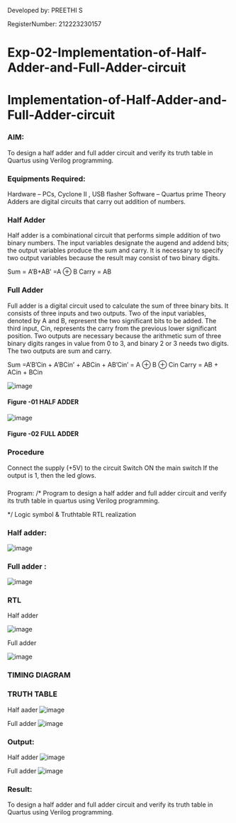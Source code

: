 Developed by: PREETHI S

RegisterNumber: 212223230157
# Exp-02-Implementation-of-Half-Adder-and-Full-Adder-circuit

# Implementation-of-Half-Adder-and-Full-Adder-circuit
### AIM:
To design a half adder and full adder circuit and verify its truth table in Quartus using Verilog programming.

### Equipments Required:
Hardware – PCs, Cyclone II , USB flasher
Software – Quartus prime
Theory
Adders are digital circuits that carry out addition of numbers.

### Half Adder
Half adder is a combinational circuit that performs simple addition of two binary numbers. The input variables designate the augend and addend bits; the output variables produce the sum and carry. It is necessary to specify two output variables because the result may consist of two binary digits.

Sum = A’B+AB’ =A ⊕ B Carry = AB

### Full Adder
Full adder is a digital circuit used to calculate the sum of three binary bits. It consists of three inputs and two outputs. Two of the input variables, denoted by A and B, represent the two significant bits to be added. The third input, Cin, represents the carry from the previous lower significant position. Two outputs are necessary because the arithmetic sum of three binary digits ranges in value from 0 to 3, and binary 2 or 3 needs two digits. The two outputs are sum and carry.

Sum =A’B’Cin + A’BCin’ + ABCin + AB’Cin’ = A ⊕ B ⊕ Cin Carry = AB + ACin + BCin

 ![image](https://user-images.githubusercontent.com/36288975/163552156-a13e5a56-c638-4110-97d9-8896907c8d25.png)

#### Figure -01 HALF ADDER 


![image](https://user-images.githubusercontent.com/36288975/163552057-b3547877-6d07-45b4-b7e0-bcfebfad9e1d.png)

#### Figure -02 FULL ADDER 

### Procedure

Connect the supply (+5V) to the circuit
Switch ON the main switch
If the output is 1, then the led glows.
### 
Program:
/*
Program to design a half adder and full adder circuit and verify its truth table in quartus using Verilog programming.

*/
Logic symbol & Truthtable
RTL realization

### Half adder:
![image](https://github.com/PreethiS647/Exp-02-Implementation-of-Half-Adder-and-Full-Adder-circuit/assets/147313372/6edd2f84-e4fc-4336-944f-50ba5efb8681)

### Full adder :
![image](https://github.com/PreethiS647/Exp-02-Implementation-of-Half-Adder-and-Full-Adder-circuit/assets/147313372/5d64ebc1-f684-46c8-8702-b116c2a6ecbf)

### RTL
Half adder

![image](https://github.com/PreethiS647/Exp-02-Implementation-of-Half-Adder-and-Full-Adder-circuit/assets/147313372/cf8df388-7095-4c8d-85a3-492b9b69fdaa)

Full adder

![image](https://github.com/PreethiS647/Exp-02-Implementation-of-Half-Adder-and-Full-Adder-circuit/assets/147313372/1d599e5d-8a57-4b89-8670-4af18aa8557a)

### TIMING DIAGRAM


### TRUTH TABLE 
Half aader
![image](https://github.com/PreethiS647/Exp-02-Implementation-of-Half-Adder-and-Full-Adder-circuit/assets/147313372/7bc944f7-315e-4949-9e3f-c2284138f951)

Full adder
![image](https://github.com/PreethiS647/Exp-02-Implementation-of-Half-Adder-and-Full-Adder-circuit/assets/147313372/2f212be2-ebbe-4459-9963-7ae254168df6)

### Output:
Half adder
![image](https://github.com/PreethiS647/Exp-02-Implementation-of-Half-Adder-and-Full-Adder-circuit/assets/147313372/0e72adfa-f63f-4b56-b36c-6e213fe9b169)

Full adder
![image](https://github.com/PreethiS647/Exp-02-Implementation-of-Half-Adder-and-Full-Adder-circuit/assets/147313372/9f6876c0-fc7f-48f2-bd99-530955fa85ad)

### Result:
To design a half adder and full adder circuit and verify its truth table in Quartus using Verilog programming.
